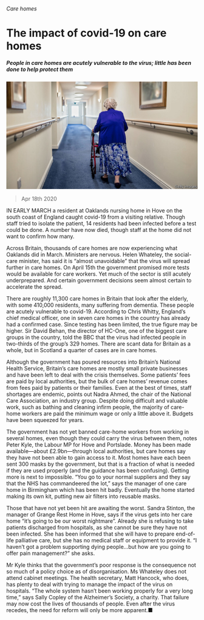###### Care homes

# The impact of covid-19 on care homes 

##### People in care homes are acutely vulnerable to the virus; little has been done to help protect them 

![image](images/20200418_BRP006_0.jpg) 

> Apr 18th 2020 

IN EARLY MARCH a resident at Oaklands nursing home in Hove on the south coast of England caught covid-19 from a visiting relative. Though staff tried to isolate the patient, 14 residents had been infected before a test could be done. A number have now died, though staff at the home did not want to confirm how many.

Across Britain, thousands of care homes are now experiencing what Oaklands did in March. Ministers are nervous. Helen Whateley, the social-care minister, has said it is “almost unavoidable” that the virus will spread further in care homes. On April 15th the government promised more tests would be available for care workers. Yet much of the sector is still acutely underprepared. And certain government decisions seem almost certain to accelerate the spread.


There are roughly 11,300 care homes in Britain that look after the elderly, with some 410,000 residents, many suffering from dementia. These people are acutely vulnerable to covid-19. According to Chris Whitty, England’s chief medical officer, one in seven care homes in the country has already had a confirmed case. Since testing has been limited, the true figure may be higher. Sir David Behan, the director of HC-One, one of the biggest care groups in the country, told the BBC that the virus had infected people in two-thirds of the group’s 329 homes. There are scant data for Britain as a whole, but in Scotland a quarter of cases are in care homes.

Although the government has poured resources into Britain’s National Health Service, Britain’s care homes are mostly small private businesses and have been left to deal with the crisis themselves. Some patients’ fees are paid by local authorities, but the bulk of care homes’ revenue comes from fees paid by patients or their families. Even at the best of times, staff shortages are endemic, points out Nadra Ahmed, the chair of the National Care Association, an industry group. Despite doing difficult and valuable work, such as bathing and cleaning infirm people, the majority of care-home workers are paid the minimum wage or only a little above it. Budgets have been squeezed for years.

The government has not yet banned care-home workers from working in several homes, even though they could carry the virus between them, notes Peter Kyle, the Labour MP for Hove and Portslade. Money has been made available—about £2.9bn—through local authorities, but care homes say they have not been able to gain access to it. Most homes have each been sent 300 masks by the government, but that is a fraction of what is needed if they are used properly (and the guidance has been confusing). Getting more is next to impossible. “You go to your normal suppliers and they say that the NHS has commandeered the lot,” says the manager of one care home in Birmingham which has been hit badly. Eventually the home started making its own kit, putting new air filters into reusable masks.

Those that have not yet been hit are awaiting the worst. Sandra Stinton, the manager of Grange Rest Home in Hove, says if the virus gets into her care home “it’s going to be our worst nightmare”. Already she is refusing to take patients discharged from hospitals, as she cannot be sure they have not been infected. She has been informed that she will have to prepare end-of-life palliative care, but she has no medical staff or equipment to provide it. “I haven’t got a problem supporting dying people…but how are you going to offer pain management?” she asks.

Mr Kyle thinks that the government’s poor response is the consequence not so much of a policy choice as of disorganisation. Ms Whateley does not attend cabinet meetings. The health secretary, Matt Hancock, who does, has plenty to deal with trying to manage the impact of the virus on hospitals. “The whole system hasn’t been working properly for a very long time,” says Sally Copley of the Alzheimer’s Society, a charity. That failure may now cost the lives of thousands of people. Even after the virus recedes, the need for reform will only be more apparent.■

